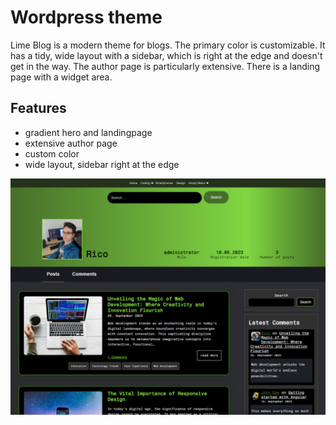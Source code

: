 # Wordpress theme

Lime Blog is a modern theme for blogs. The primary color is customizable.
It has a tidy, wide layout with a sidebar, which is right at the edge and 
doesn't get in the way. The author page is particularly extensive. 
There is a landing page with a widget area.

## Features

- gradient hero and landingpage
- extensive author page
- custom color
- wide layout, sidebar right at the edge

![Preview](/screenshot.jpg)
